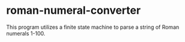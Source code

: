 # roman-numeral-converter
This program utilizes a finite state machine to parse a string of Roman numerals 1-100.
